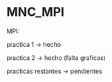# MNC_MPI

MPI:

practica 1 -> hecho

practica 2 -> hecho (falta graficas)

practicas restantes -> pendientes
